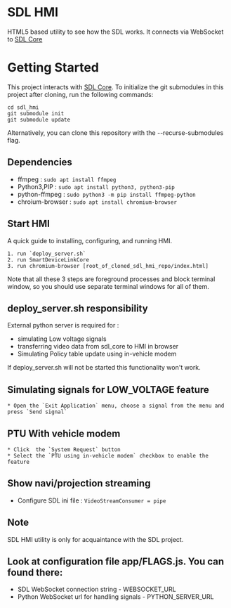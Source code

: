 # SDL HMI

HTML5 based utility to see how the SDL works. It connects via WebSocket to [SDL Core](https://github.com/smartdevicelink/sdl_core)


# Getting Started

This project interacts with [SDL Core](https://github.com/smartdevicelink/sdl_core).
To initialize the git submodules in this project after cloning, run the following commands:
```
cd sdl_hmi
git submodule init
git submodule update
```
Alternatively, you can clone this repository with the --recurse-submodules flag.

## Dependencies 
 
 * ffmpeg : `sudo apt install ffmpeg`
 * Python3,PIP : `sudo apt install python3, python3-pip`
 * python-ffmpeg : `sudo python3 -m pip install ffmpeg-python`
 * chroium-browser : `sudo apt install chromium-browser`

## Start HMI
A quick guide to installing, configuring, and running HMI.

	1. run `deploy_server.sh`
	2. run SmartDeviceLinkCore
	3. run chromium-browser [root_of_cloned_sdl_hmi_repo/index.html]

Note that all these 3 steps are foreground processes and block terminal window, so you should use separate terminal windows for all of them. 

## deploy_server.sh responsibility

External python server is required for :
 - simulating Low voltage signals
 - transferring video data from sdl_core to HMI in browser
 - Simulating Policy table update using in-vehicle modem 

If deploy_server.sh will not be started this functionality won't work.

## Simulating signals for LOW_VOLTAGE feature
	* Open the `Exit Application` menu, choose a signal from the menu and press `Send signal`

## PTU With vehicle modem
	* Click  the `System Request` button
    * Select the `PTU using in-vehicle modem` checkbox to enable the feature

## Show navi/projection streaming
 * Configure SDL ini file : `VideoStreamConsumer = pipe`
  
## Note
SDL HMI utility is only for acquaintance with the SDL project.

## Look at configuration file app/FLAGS.js. You can found there:
 - SDL WebSocket connection string -
WEBSOCKET_URL
 - Python WebSocket url for handling signals -
PYTHON_SERVER_URL
